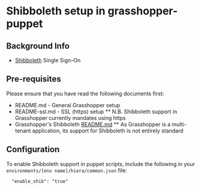 # Shibboleth setup in grasshopper-puppet

## Background Info

* [Shibboleth](https://wiki.shibboleth.net/confluence/display/SHIB2/Home) Single Sign-On

## Pre-requisites

Please ensure that you have read the following documents first:

* README.md - General Grasshopper setup
* README-ssl.md - SSL (https) setup
** N.B. Shibboleth support in Grasshopper currently mandates using https
* Grasshopper's Shibboleth [README.md](https://github.com/CUL-DigitalServices/grasshopper/blob/master/etc/apache/README.md)
** As Grasshopper is a multi-tenant application, its support for Shibboleth is
   not entirely standard

## Configuration

To enable Shibboleth support in puppet scripts, include the following in your
`environments/[env name]/hiera/common.json` file:

`  "enable_shib": "true"`


